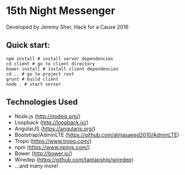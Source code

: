 # 15th Night Messenger

Developed by Jeremy Sher, Hack for a Cause 2016

## Quick start:

```
npm install # install server dependencies
cd client # go to client directory
bower install # install client dependencies
cd .. # go to project root
grunt # build client
node . # start server
```

## Technologies Used
* Node.js (http://nodejs.org/)
* Loopback (http://loopback.io/)
* AngularJS (https://angularjs.org/)
* Bootstrap/AdminLTE (https://github.com/almasaeed2010/AdminLTE)
* Tropo (https://www.tropo.com/)
* npm (https://www.npmjs.com/)
* Bower (http://bower.io/)
* Wiredep (https://github.com/taptapship/wiredep)
* ...and many more!
